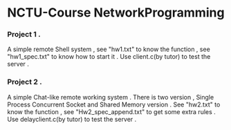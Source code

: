 # NCTU-Course NetworkProgramming

### Project 1 .
  A simple remote Shell system , 
  see "hw1.txt" to know the function ,
  see "hw1_spec.txt" to know how to start it .
  Use client.c(by tutor) to test the server .
  
### Project 2 .
  A simple Chat-like remote working system .
  There is two version , Single Process Concurrent Socket and Shared Memory version .
  See "hw2.txt" to know the function ,
  see "Hw2_spec_append.txt" to get some extra rules .
  Use delayclient.c(by tutor) to test the server .
